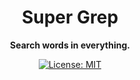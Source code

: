 <div align="center">
  <h1>Super Grep</h1>
  <p><strong>Search words in everything. </strong> </p>
  <p>

[![License: MIT](https://img.shields.io/badge/License-MIT-yellow.svg)](https://github.com/Hexilee/sgrep/blob/master/LICENSE)

  </p>
</div>
<br>

